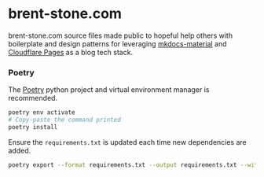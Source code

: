 # brent-stone.com
brent-stone.com source files made public to hopeful help others with boilerplate
and design patterns for leveraging [mkdocs-material](https://squidfunk.github.io/mkdocs-material/plugins/blog/) and
[Cloudflare Pages](https://pages.cloudflare.com/) as a blog tech stack.

### Poetry
The [Poetry](https://python-poetry.org/) python project and virtual environment manager is recommended.

```bash
poetry env activate
# Copy-paste the command printed
poetry install
```

Ensure the `requirements.txt` is updated each time new dependencies are added.
```bash
poetry export --format requirements.txt --output requirements.txt --without-hashes
```
